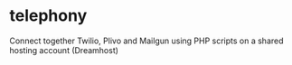 # telephony
Connect together Twilio, Plivo and Mailgun using PHP scripts on a shared hosting account (Dreamhost)
